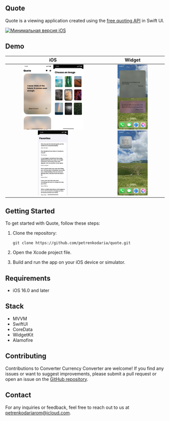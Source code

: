 ## Quote

Quote is a viewing application created using the [free quoting API](https://github.com/lukePeavey/quotable) in Swift UI.

  [![Минимальная версия iOS](https://img.shields.io/badge/iOS-16.0-blue.svg)](https://developer.apple.com/ios/)

## Demo
|                             iOS                              |                            Widget                            |
| :----------------------------------------------------------: | :----------------------------------------------------------: |
| <img src="./Screenshots/E2A4D1C8-AE28-42ED-B8E7-3E370A5AE8F6.jpeg" alt="E2A4D1C8-AE28-42ED-B8E7-3E370A5AE8F6" style="zoom:20%;" /> <img src="./Screenshots/BDDC4103-E204-40FD-B82B-D3025532A808.jpeg" alt="BDDC4103-E204-40FD-B82B-D3025532A808" style="zoom:20%;" /><img src="./Screenshots/7FCD8024-920A-487F-B89C-0F5AC1EF2888.jpeg" alt="7FCD8024-920A-487F-B89C-0F5AC1EF2888" style="zoom:20%;" /> | <img src="./Screenshots/48954645-0239-4F44-B985-5223CB7C8402.jpeg" alt="48954645-0239-4F44-B985-5223CB7C8402" style="zoom:20%;" /><img src="./Screenshots/B78C608C-3FA2-4497-9CF4-382691CFD4E1.jpeg" alt="B78C608C-3FA2-4497-9CF4-382691CFD4E1" style="zoom:20%;" /> |

## Getting Started

To get started with Quote, follow these steps:

1. Clone the repository:

   ```
   git clone https://github.com/petrenkodaria/quote.git
   ```

2. Open the Xcode project file.

3. Build and run the app on your iOS device or simulator.

## Requirements

- iOS 16.0 and later



## Stack

- MVVM
- SwiftUI
- CoreData
- WidgetKit
- Alamofire

## Contributing

Contributions to Converter Currency Converter are welcome! If you find any issues or want to suggest improvements, please submit a pull request or open an issue on the [GitHub repository](https://github.com/petrenkodaria/converter).

## Contact

For any inquiries or feedback, feel free to reach out to us at [petrenkodariarom@icloud.com](mailto:petrenkodariarom@icloud.com).
